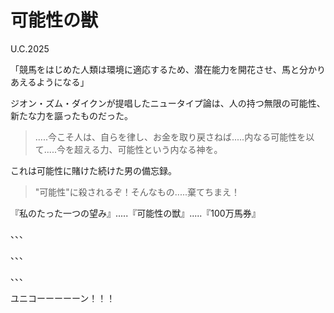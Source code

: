 # 可能性の獣

U.C.2025

「競馬をはじめた人類は環境に適応するため、潜在能力を開花させ、馬と分かりあえるようになる」

ジオン・ズム・ダイクンが提唱したニュータイプ論は、人の持つ無限の可能性、新たな力を謳ったものだった。

> .....今こそ人は、自らを律し、お金を取り戻さねば.....内なる可能性を以て.....今を超える力、可能性という内なる神を。

これは可能性に賭けた続けた男の備忘録。

> "可能性"に殺されるぞ！そんなもの.....棄てちまえ！

『私のたった一つの望み』.....『可能性の獣』.....『100万馬券』

、、、

、、、

、、、

ユニコーーーーーン！！！
